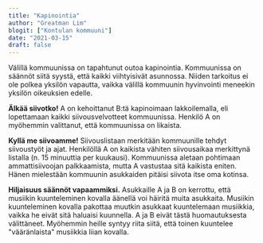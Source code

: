 ```yaml
---
title: "Kapinointia"
author: "Greatman Lim"
blogit: ["Kontulan kommuuni"]
date: "2021-03-15"
draft: false
---
```

Välillä kommuunissa on tapahtunut outoa kapinointia. Kommuunissa on säännöt siitä syystä, että kaikki viihtyisivät asunnossa. Niiden tarkoitus ei ole polkea yksilön vapautta, vaikka välillä kommuunin hyvinvointi meneekin yksilön oikeuksien edelle.

**Älkää siivotko!** A on kehoittanut B:tä kapinoimaan lakkoilemalla, eli lopettamaan kaikki siivousvelvotteet kommuunissa. Henkilö A on myöhemmin valittanut, että kommuunissa on likaista.

**Kyllä me siivoamme!** Siivouslistaan merkitään kommuunille tehdyt siivoustyöt ja ajat. Henkilöllä A on kaikista vähiten siivousaikaa merkittynä listalla (n. 15 minuuttia per kuukausi). Kommuunissa aletaan pohtimaan ammattisiivoojan palkkaamista, mutta A vastustaa sitä kaikista eniten. Hänen mielestään kommuunin asukkaiden pitäisi siivota itse oma kotinsa.

**Hiljaisuus säännöt vapaammiksi.** Asukkaille A ja B on kerrottu, että musiikin kuunteleminen kovalla äänellä voi häiritä muita asukkaita. Musiikin kuunteleminen kovalla pakottaa muutkin asukkaat kuuntelemaan musiikkia, vaikka he eivät sitä haluaisi kuunnella. A ja B eivät tästä huomautuksesta välittäneet. Myöhemmin heille syntyy riita siitä, että toinen kuuntelee "vääränlaista" musiikkia liian kovalla.
